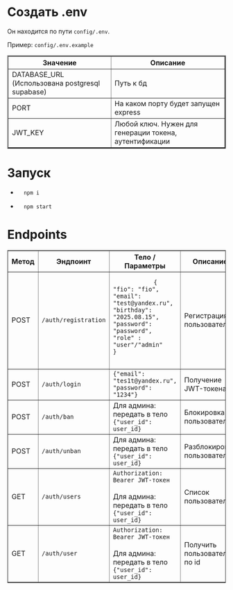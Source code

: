 # Создать .env
Он находится по пути ```config/.env```. 

Пример: ```config/.env.example```
<table border='2'>
    <thread>
        <tr>
            <th>Значение</th>
            <th>Описание</th>
        </tr>
    <thread>
    <tbody>
        <tr>
            <td>DATABASE_URL (Использована postgresql supabase)</td>
            <td>Путь к бд</td>
        </tr>
        <tr>
            <td>PORT</td>
            <td>На каком порту будет запущен express</td>
        </tr>
        <tr>
            <td>JWT_KEY</td>
            <td>Любой ключ. Нужен для генерации токена, аутентификации</td>
        </tr>
    </tbody>
</table>


# Запуск
* ``` bash  
    npm i
    ```
* ```bash
    npm start
    ```

# Endpoints 

<table border="1">
  <thead>
    <tr>
      <th>Метод</th>
      <th>Эндпоинт</th>
      <th>Тело / Параметры</th>
      <th>Описание</th>
    </tr>
  </thead>
  <tbody>
    <tr>
      <td>POST</td>
      <td><code>/auth/registration</code></td>
      <td>
        <pre>
            <code>{
"fio": "fio",
"email": "test@yandex.ru", 
"birthday": "2025.08.15",
"password": "password", 
"role" : "user"/"admin"
}</code>
        </pre>
      </td>
      <td>Регистрация пользователя</td>
    </tr>
    <tr>
      <td>POST</td>
      <td><code>/auth/login</code></td>
      <td>
        <code>{"email": "tes1t@yandex.ru", "password": "1234"}</code>
      </td>
      <td>Получение JWT-токена</td>
    </tr>
    <tr>
      <td>POST</td>
      <td><code>/auth/ban</code></td>
      <td>
        Для админа: передать в тело <code>{"user_id": user_id}</code> 
      </td>
      <td>Блокировка пользователя</td>
    </tr>
    <tr>
      <td>POST</td>
      <td><code>/auth/unban</code></td>
      <td>
        Для админа: передать в тело <code>{"user_id": user_id}</code> 
      </td>
      <td>Разблокировка пользователя</td>
    </tr>
    <tr>
      <td>GET</td>
      <td><code>/auth/users</code></td>
      <td>
        <code>Authorization: Bearer JWT-токен</code><br><br>
        Для админа: передать в тело <code>{"user_id": user_id}</code> 
      </td>
      <td>Список пользователей</td>
    </tr>
    <tr>
      <td>GET</td>
      <td><code>/auth/user</code></td>
      <td>
        <code>Authorization: Bearer JWT-токен</code><br><br>
        Для админа: передать в тело <code>{"user_id": user_id}</code> 
      </td>
      <td>Получить пользователя по id</td>
    </tr>
  </tbody>
</table>
